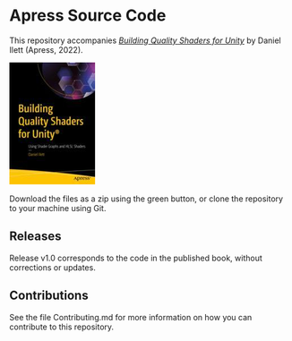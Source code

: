 # Apress Source Code

This repository accompanies [*Building Quality Shaders for Unity*](https://link.springer.com/book/10.1007/978-1-4842-8652-4) by Daniel Ilett (Apress, 2022).

[comment]: #cover
![Cover image](978-1-4842-8651-7.jpg)

Download the files as a zip using the green button, or clone the repository to your machine using Git.

## Releases

Release v1.0 corresponds to the code in the published book, without corrections or updates.

## Contributions

See the file Contributing.md for more information on how you can contribute to this repository.